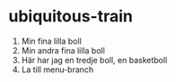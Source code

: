 # ubiquitous-train
1. Min fina lilla boll
2. Min andra fina lilla boll
3. Här har jag en tredje boll, en basketboll
4. La till menu-branch